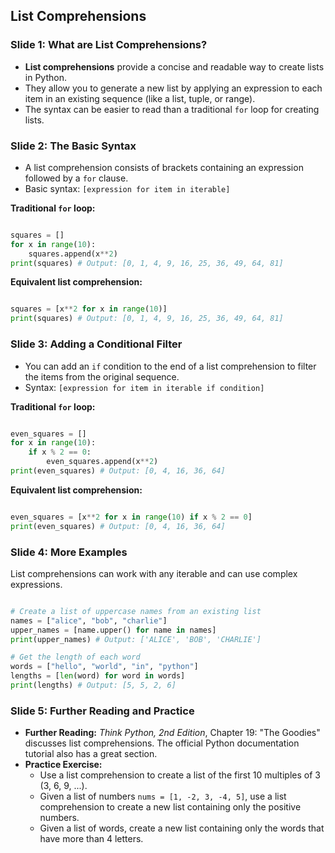 ## List Comprehensions

### Slide 1: What are List Comprehensions?

  * **List comprehensions** provide a concise and readable way to create lists in Python.
  * They allow you to generate a new list by applying an expression to each item in an existing sequence (like a list, tuple, or range).
  * The syntax can be easier to read than a traditional `for` loop for creating lists.

### Slide 2: The Basic Syntax

  * A list comprehension consists of brackets containing an expression followed by a `for` clause.
  * Basic syntax: `[expression for item in iterable]`

**Traditional `for` loop:**
```py

squares = []
for x in range(10):
    squares.append(x**2)
print(squares) # Output: [0, 1, 4, 9, 16, 25, 36, 49, 64, 81]
```
**Equivalent list comprehension:**
```py

squares = [x**2 for x in range(10)]
print(squares) # Output: [0, 1, 4, 9, 16, 25, 36, 49, 64, 81]
```
### Slide 3: Adding a Conditional Filter

  * You can add an `if` condition to the end of a list comprehension to filter the items from the original sequence.
  * Syntax: `[expression for item in iterable if condition]`

**Traditional `for` loop:**
```py

even_squares = []
for x in range(10):
    if x % 2 == 0:
        even_squares.append(x**2)
print(even_squares) # Output: [0, 4, 16, 36, 64]
```
**Equivalent list comprehension:**
```py

even_squares = [x**2 for x in range(10) if x % 2 == 0]
print(even_squares) # Output: [0, 4, 16, 36, 64]
```
### Slide 4: More Examples

List comprehensions can work with any iterable and can use complex expressions.
```py

# Create a list of uppercase names from an existing list
names = ["alice", "bob", "charlie"]
upper_names = [name.upper() for name in names]
print(upper_names) # Output: ['ALICE', 'BOB', 'CHARLIE']

# Get the length of each word
words = ["hello", "world", "in", "python"]
lengths = [len(word) for word in words]
print(lengths) # Output: [5, 5, 2, 6]
```
### Slide 5: Further Reading and Practice

  * **Further Reading:** *Think Python, 2nd Edition*, Chapter 19: "The Goodies" discusses list comprehensions. The official Python documentation tutorial also has a great section.
  * **Practice Exercise:**
      * Use a list comprehension to create a list of the first 10 multiples of 3 (3, 6, 9, ...).
      * Given a list of numbers `nums = [1, -2, 3, -4, 5]`, use a list comprehension to create a new list containing only the positive numbers.
      * Given a list of words, create a new list containing only the words that have more than 4 letters.